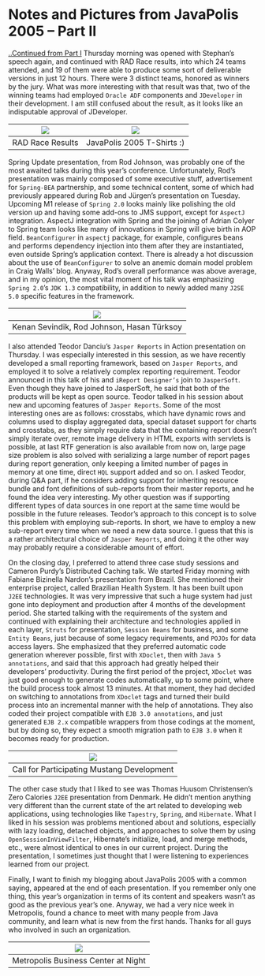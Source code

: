 # Notes and Pictures from JavaPolis 2005 – Part II
[..Continued from Part I](20051226_notes-and-pictures-from-javapolis-2005-part-i.md)
Thursday morning was opened with Stephan’s speech again, and continued with RAD Race results, into which 24 teams attended, 
and 19 of them were able to produce some sort of deliverable versions in just 12 hours. There were 3 distinct teams, honored 
as winners by the jury. What was more interesting with that result was that, two of the winning teams had employed `Oracle ADF` 
components and `JDeveloper` in their development. I am still confused about the result, as it looks like an indisputable 
approval of JDeveloper.

| ![](http://kenansevindik.com/assets/images/rad_race_attendees2.jpg)  | ![](http://kenansevindik.com/assets/images/javapolis_tshirts.jpg)  |
|---|---|
|  RAD Race Results |  JavaPolis 2005 T-Shirts :) |


Spring Update presentation, from Rod Johnson, was probably one of the most awaited talks during this year’s conference.
Unfortunately, Rod’s presentation was mainly composed of some executive stuff, advertisement for `Spring-BEA` partnership, 
and some technical content, some of which had previously appeared during Rob and Jürgen’s presentation on Tuesday. Upcoming 
M1 release of `Spring 2.0` looks mainly like polishing the old version up and having some add-ons to JMS support, except 
for `AspectJ` integration. AspectJ integration with Spring and the joining of Adrian Colyer to Spring team looks like many 
of innovations in Spring will give birth in AOP field. `BeanConfigurer` in `aspectj` package, for example, configures 
beans and performs dependency injection into them after they are instantiated, even outside Spring’s application context. 
There is already a hot discussion about the use of `BeanConfigurer` to solve an anemic domain model problem in Craig Walls’ 
blog. Anyway, Rod’s overall performance was above average, and in my opinion, the most vital moment of his talk was 
emphasizing `Spring 2.0`’s `JDK 1.3` compatibility, in addition to newly added many `J2SE 5.0` specific features in the 
framework.

|  ![](http://kenansevindik.com/assets/images/kenan_rod_hasan.jpg) |
|---|
| Kenan Sevindik, Rod Johnson, Hasan Türksoy  |

I also attended Teodor Danciu’s `Jasper Reports` in Action presentation on Thursday. I was especially interested in this 
session, as we have recently developed a small reporting framework, based on `Jasper Reports`, and employed it to solve 
a relatively complex reporting requirement. Teodor announced in this talk of his and `iReport Designer’s` join to 
`JasperSoft`. Even though they have joined to JasperSoft, he said that both of the products will be kept as open source. 
Teodor talked in his session about new and upcoming features of `Jasper Reports`. Some of the most interesting ones are 
as follows: crosstabs, which have dynamic rows and columns used to display aggregated data, special dataset support for 
charts and crosstabs, as they simply require data that the containing report doesn’t simply iterate over, remote image 
delivery in HTML exports with servlets is possible, at last RTF generation is also available from now on, large page size 
problem is also solved with serializing a large number of report pages during report generation, only keeping a limited 
number of pages in memory at one time, direct `HQL` support added and so on. I asked Teodor, during Q&A part, if he 
considers adding support for inheriting resource bundle and font definitions of sub-reports from their master reports, 
and he found the idea very interesting. My other question was if supporting different types of data sources in one report 
at the same time would be possible in the future releases. Teodor’s approach to this concept is to solve this problem with 
employing sub-reports. In short, we have to employ a new sub-report every time when we need a new data source. I guess 
that this is a rather architectural choice of `Jasper Reports`, and doing it the other way may probably require a 
considerable amount of effort.

On the closing day, I preferred to attend three case study sessions and Cameron Purdy’s Distributed Caching talk. We 
started Friday morning with Fabiane Bizinella Nardon’s presentation from Brazil. She mentioned their enterprise project, 
called Brazilian Health System. It has been built upon `J2EE` technologies. It was very impressive that such a huge system 
had just gone into deployment and production after 4 months of the development period. She started talking with the 
requirements of the system and continued with explaining their architecture and technologies applied in each layer, `Struts` 
for presentation, `Session Beans` for business, and some `Entity Beans`, just because of some legacy requirements, and 
`POJOs` for data access layers. She emphasized that they preferred automatic code generation wherever possible, first with 
`XDoclet`, then with `Java 5 annotations`, and said that this approach had greatly helped their developers’ productivity. 
During the first period of the project, `XDoclet` was just good enough to generate codes automatically, up to some point, 
where the build process took almost 13 minutes. At that moment, they had decided on switching to annotations from `XDoclet` 
tags and turned their build process into an incremental manner with the help of annotations. They also coded their project 
compatible with `EJB 3.0 annotations`, and just generated `EJB 2.x` compatible wrappers from those codings at the moment, 
but by doing so, they expect a smooth migration path to `EJB 3.0` when it becomes ready for production.

|  ![](http://kenansevindik.com/assets/images/i_need_you_for_mustang.jpg) |
|---|
|Call for Participating Mustang Development   |


The other case study that I liked to see was Thomas Huusom Christensen’s Zero Calories `J2EE` presentation from Denmark. 
He didn’t mention anything very different than the current state of the art related to developing web applications, using 
technologies like `Tapestry`, `Spring`, and `Hibernate`. What I liked in his session was problems mentioned about and 
solutions, especially with lazy loading, detached objects, and approaches to solve them by using `OpenSessionInViewFilter`, 
Hibernate’s initialize, load, and merge methods, etc., were almost identical to ones in our current project. During the 
presentation, I sometimes just thought that I were listening to experiences learned from our project.

Finally, I want to finish my blogging about JavaPolis 2005 with a common saying, appeared at the end of each presentation. 
If you remember only one thing, this year’s organization in terms of its content and speakers wasn’t as good as the previous 
year’s one. Anyway, we had a very nice week in Metropolis, found a chance to meet with many people from Java community, 
and learn what is new from the first hands. Thanks for all guys who involved in such an organization.

|  ![](http://kenansevindik.com/assets/images/metropolis_at_night.jpg) |
|---|
| Metropolis Business Center at Night  |
